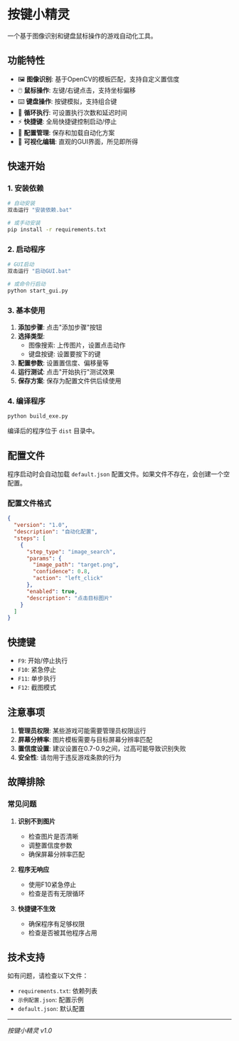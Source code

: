 # 按键小精灵

一个基于图像识别和键盘鼠标操作的游戏自动化工具。

## 功能特性

- 🖼️ **图像识别**: 基于OpenCV的模板匹配，支持自定义置信度
- 🖱️ **鼠标操作**: 左键/右键点击，支持坐标偏移
- ⌨️ **键盘操作**: 按键模拟，支持组合键
- 🔄 **循环执行**: 可设置执行次数和延迟时间
- ⚡ **快捷键**: 全局快捷键控制启动/停止
- 💾 **配置管理**: 保存和加载自动化方案
- 🎯 **可视化编辑**: 直观的GUI界面，所见即所得

## 快速开始

### 1. 安装依赖
```bash
# 自动安装
双击运行 "安装依赖.bat"

# 或手动安装
pip install -r requirements.txt
```

### 2. 启动程序
```bash
# GUI启动
双击运行 "启动GUI.bat"

# 或命令行启动
python start_gui.py
```

### 3. 基本使用

1. **添加步骤**: 点击"添加步骤"按钮
2. **选择类型**: 
   - 图像搜索: 上传图片，设置点击动作
   - 键盘按键: 设置要按下的键
3. **配置参数**: 设置置信度、偏移量等
4. **运行测试**: 点击"开始执行"测试效果
5. **保存方案**: 保存为配置文件供后续使用

### 4. 编译程序
```bash
python build_exe.py
```
编译后的程序位于 `dist` 目录中。

## 配置文件

程序启动时会自动加载 `default.json` 配置文件。如果文件不存在，会创建一个空配置。

### 配置文件格式
```json
{
  "version": "1.0",
  "description": "自动化配置",
  "steps": [
    {
      "step_type": "image_search",
      "params": {
        "image_path": "target.png",
        "confidence": 0.8,
        "action": "left_click"
      },
      "enabled": true,
      "description": "点击目标图片"
    }
  ]
}
```

## 快捷键

- `F9`: 开始/停止执行
- `F10`: 紧急停止
- `F11`: 单步执行
- `F12`: 截图模式

## 注意事项

1. **管理员权限**: 某些游戏可能需要管理员权限运行
2. **屏幕分辨率**: 图片模板需要与目标屏幕分辨率匹配
3. **置信度设置**: 建议设置在0.7-0.9之间，过高可能导致识别失败
4. **安全性**: 请勿用于违反游戏条款的行为

## 故障排除

### 常见问题

1. **识别不到图片**
   - 检查图片是否清晰
   - 调整置信度参数
   - 确保屏幕分辨率匹配

2. **程序无响应**
   - 使用F10紧急停止
   - 检查是否有无限循环

3. **快捷键不生效**
   - 确保程序有足够权限
   - 检查是否被其他程序占用

## 技术支持

如有问题，请检查以下文件：
- `requirements.txt`: 依赖列表
- `示例配置.json`: 配置示例
- `default.json`: 默认配置

---
*按键小精灵 v1.0*
